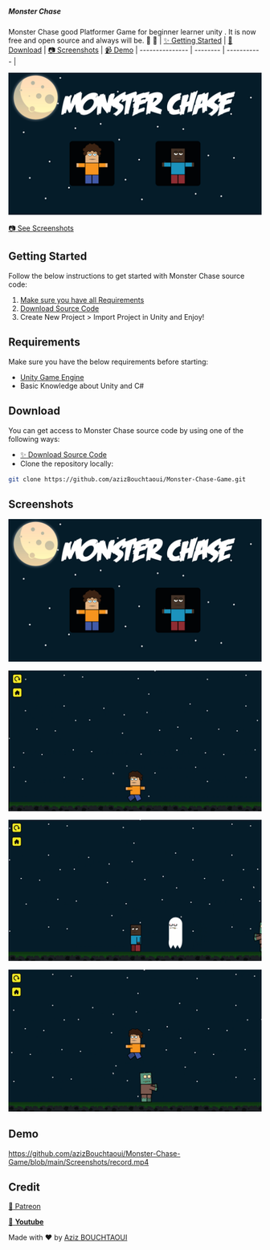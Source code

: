 # <h5>Monster Chase</h5>
 Monster Chase good Platformer Game for beginner learner unity .
It is now free and open source and always will be. :clap: :tada:
| [:sparkles: Getting Started](#getting-started) | [:rocket: Download](#download) | [:camera: Screenshots](#screenshots) | [:video_camera: Demo](#Demo)
| --------------- | -------- | ----------- |

<p align="center">
  <img src="https://github.com/azizBouchtaoui/Monster-Chase-Game/blob/main/Screenshots/Menu.PNG" />
</p>

[:camera: See Screenshots](#screenshots)

## Getting Started

Follow the below instructions to get started with Monster Chase source code:

1. [Make sure you have all Requirements](#requirements)
2. [Download Source Code](#download)
3. Create New Project > Import Project in Unity and Enjoy!

## Requirements

Make sure you have the below requirements before starting:

- [Unity Game Engine](https://unity3d.com)
- Basic Knowledge about Unity and C#

## Download

You can get access to Monster Chase source code by using one of the following ways:

- [:sparkles: Download Source Code](https://github.com/azizBouchtaoui/Monster-Chase-Game/archive/refs/heads/main.zip)
- Clone the repository locally:

```bash
git clone https://github.com/azizBouchtaoui/Monster-Chase-Game.git
```

## Screenshots

<p align="center">
  <img src="https://github.com/azizBouchtaoui/Monster-Chase-Game/blob/main/Screenshots/Menu.PNG" />
</p>

<p align="center">
  <img src="https://github.com/azizBouchtaoui/Monster-Chase-Game/blob/main/Screenshots/runn.PNG" />
</p>

<p align="center">
  <img src="https://github.com/azizBouchtaoui/Monster-Chase-Game/blob/main/Screenshots/runn2.PNG" />
</p>

<p align="center">
  <img src="https://github.com/azizBouchtaoui/Monster-Chase-Game/blob/main/Screenshots/runn3.PNG" />
</p>

## Demo 

https://github.com/azizBouchtaoui/Monster-Chase-Game/blob/main/Screenshots/record.mp4

## Credit
[:rocket: Patreon](https://www.awesometuts.com)

[:movie_camera: **Youtube**](https://www.youtube.com/channel/UC5c-DuzPdH9iaWYdI0v0uzw)

Made with :heart: by [Aziz BOUCHTAOUI](https://github.com/azizBouchtaoui)

